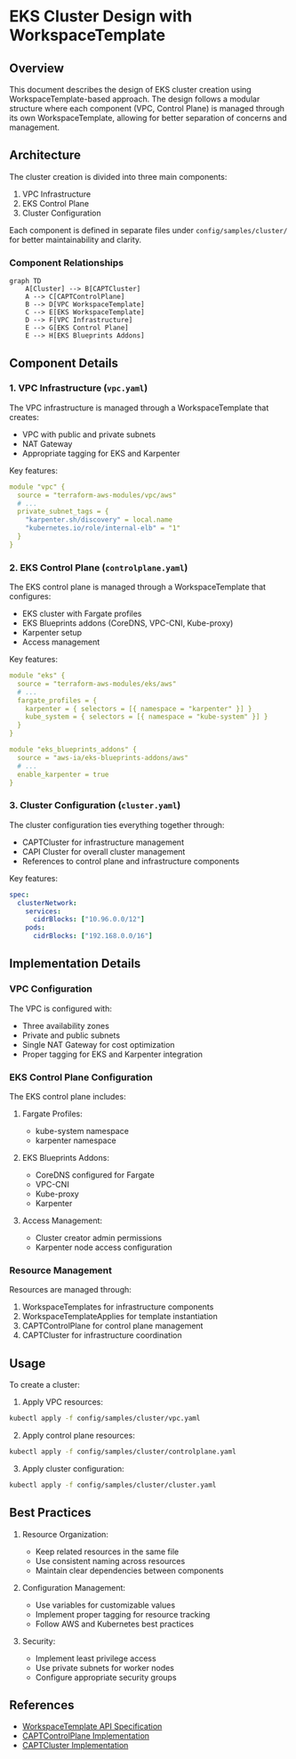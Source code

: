 # EKS Cluster Design with WorkspaceTemplate

## Overview

This document describes the design of EKS cluster creation using WorkspaceTemplate-based approach. The design follows a modular structure where each component (VPC, Control Plane) is managed through its own WorkspaceTemplate, allowing for better separation of concerns and management.

## Architecture

The cluster creation is divided into three main components:

1. VPC Infrastructure
2. EKS Control Plane
3. Cluster Configuration

Each component is defined in separate files under `config/samples/cluster/` for better maintainability and clarity.

### Component Relationships

```mermaid
graph TD
    A[Cluster] --> B[CAPTCluster]
    A --> C[CAPTControlPlane]
    B --> D[VPC WorkspaceTemplate]
    C --> E[EKS WorkspaceTemplate]
    D --> F[VPC Infrastructure]
    E --> G[EKS Control Plane]
    E --> H[EKS Blueprints Addons]
```

## Component Details

### 1. VPC Infrastructure (`vpc.yaml`)

The VPC infrastructure is managed through a WorkspaceTemplate that creates:
- VPC with public and private subnets
- NAT Gateway
- Appropriate tagging for EKS and Karpenter

Key features:
```yaml
module "vpc" {
  source = "terraform-aws-modules/vpc/aws"
  # ...
  private_subnet_tags = {
    "karpenter.sh/discovery" = local.name
    "kubernetes.io/role/internal-elb" = "1"
  }
}
```

### 2. EKS Control Plane (`controlplane.yaml`)

The EKS control plane is managed through a WorkspaceTemplate that configures:
- EKS cluster with Fargate profiles
- EKS Blueprints addons (CoreDNS, VPC-CNI, Kube-proxy)
- Karpenter setup
- Access management

Key features:
```yaml
module "eks" {
  source = "terraform-aws-modules/eks/aws"
  # ...
  fargate_profiles = {
    karpenter = { selectors = [{ namespace = "karpenter" }] }
    kube_system = { selectors = [{ namespace = "kube-system" }] }
  }
}

module "eks_blueprints_addons" {
  source = "aws-ia/eks-blueprints-addons/aws"
  # ...
  enable_karpenter = true
}
```

### 3. Cluster Configuration (`cluster.yaml`)

The cluster configuration ties everything together through:
- CAPTCluster for infrastructure management
- CAPI Cluster for overall cluster management
- References to control plane and infrastructure components

Key features:
```yaml
spec:
  clusterNetwork:
    services:
      cidrBlocks: ["10.96.0.0/12"]
    pods:
      cidrBlocks: ["192.168.0.0/16"]
```

## Implementation Details

### VPC Configuration

The VPC is configured with:
- Three availability zones
- Private and public subnets
- Single NAT Gateway for cost optimization
- Proper tagging for EKS and Karpenter integration

### EKS Control Plane Configuration

The EKS control plane includes:
1. Fargate Profiles:
   - kube-system namespace
   - karpenter namespace

2. EKS Blueprints Addons:
   - CoreDNS configured for Fargate
   - VPC-CNI
   - Kube-proxy
   - Karpenter

3. Access Management:
   - Cluster creator admin permissions
   - Karpenter node access configuration

### Resource Management

Resources are managed through:
1. WorkspaceTemplates for infrastructure components
2. WorkspaceTemplateApplies for template instantiation
3. CAPTControlPlane for control plane management
4. CAPTCluster for infrastructure coordination

## Usage

To create a cluster:

1. Apply VPC resources:
```bash
kubectl apply -f config/samples/cluster/vpc.yaml
```

2. Apply control plane resources:
```bash
kubectl apply -f config/samples/cluster/controlplane.yaml
```

3. Apply cluster configuration:
```bash
kubectl apply -f config/samples/cluster/cluster.yaml
```

## Best Practices

1. Resource Organization:
   - Keep related resources in the same file
   - Use consistent naming across resources
   - Maintain clear dependencies between components

2. Configuration Management:
   - Use variables for customizable values
   - Implement proper tagging for resource tracking
   - Follow AWS and Kubernetes best practices

3. Security:
   - Implement least privilege access
   - Use private subnets for worker nodes
   - Configure appropriate security groups

## References

- [WorkspaceTemplate API Specification](../api/v1beta1/workspacetemplate_types.go)
- [CAPTControlPlane Implementation](../api/controlplane/v1beta1/captcontrolplane_types.go)
- [CAPTCluster Implementation](../api/v1beta1/captcluster_types.go)
